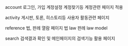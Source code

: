 account
로그인,
가입
계정설정
계정찾기등
계정관련 페이지 적용


activity
게시판,
토론,
히스토리등 사용자 활동관련 페이지



reference
법, 판례 열람 페이지
법 law
판례 law model


search
검색결과 확인 및 메인페이지의 검색기능 활용 페이지
